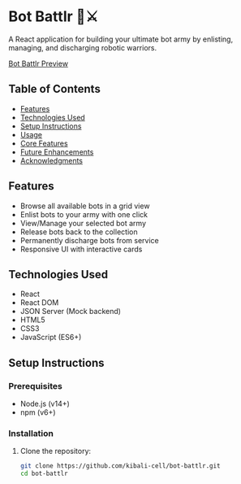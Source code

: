 # Bot Battlr 🤖⚔️

A React application for building your ultimate bot army by enlisting, managing, and discharging robotic warriors.

[Bot Battlr Preview](https://bot-battlr-sepia.vercel.app/)

## Table of Contents
- [Features](#features)
- [Technologies Used](#technologies-used)
- [Setup Instructions](#setup-instructions)
- [Usage](#usage)
- [Core Features](#core-features)
- [Future Enhancements](#future-enhancements)
- [Acknowledgments](#acknowledgments)

## Features
- Browse all available bots in a grid view
- Enlist bots to your army with one click
- View/Manage your selected bot army
- Release bots back to the collection
- Permanently discharge bots from service
- Responsive UI with interactive cards

## Technologies Used
- React
- React DOM
- JSON Server (Mock backend)
- HTML5
- CSS3
- JavaScript (ES6+)

## Setup Instructions

### Prerequisites
- Node.js (v14+)
- npm (v6+)

### Installation
1. Clone the repository:
   ```bash
   git clone https://github.com/kibali-cell/bot-battlr.git
   cd bot-battlr
